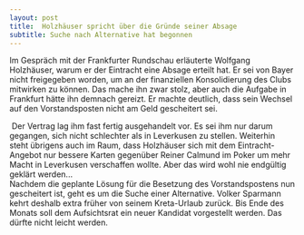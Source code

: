 ```yaml
---
layout: post
title:  Holzhäuser spricht über die Gründe seiner Absage
subtitle: Suche nach Alternative hat begonnen
---
```


Im Gespräch mit der Frankfurter Rundschau erläuterte Wolfgang Holzhäuser, warum er der Eintracht eine Absage erteilt hat. Er sei von Bayer nicht freigegeben worden, um an der finanziellen Konsolidierung des Clubs mitwirken zu können. Das mache ihn  zwar stolz, aber auch die Aufgabe in Frankfurt hätte ihn demnach gereizt. Er machte deutlich, dass sein Wechsel auf den Vorstandsposten nicht am Geld gescheitert sei.

 Der Vertrag lag ihm fast fertig ausgehandelt vor. Es sei ihm nur darum gegangen, sich nicht schlechter als in Leverkusen zu stellen. Weiterhin steht übrigens auch im Raum, dass Holzhäuser sich mit dem Eintracht-Angebot nur bessere Karten gegenüber Reiner Calmund im Poker um mehr Macht in Leverkusen verschaffen wollte. Aber das wird wohl nie endgültig geklärt werden...  
Nachdem die geplante Lösung für die Besetzung des Vorstandspostens nun gescheitert ist, geht es um die Suche einer Alternative. Volker Sparmann kehrt deshalb extra früher von seinem Kreta-Urlaub zurück. Bis Ende des Monats soll dem Aufsichtsrat ein neuer Kandidat vorgestellt werden. Das dürfte nicht leicht werden.
